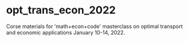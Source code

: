 # opt_trans_econ_2022
Corse materials for 'math+econ+code' masterclass on optimal transport and economic applications January 10-14, 2022.
